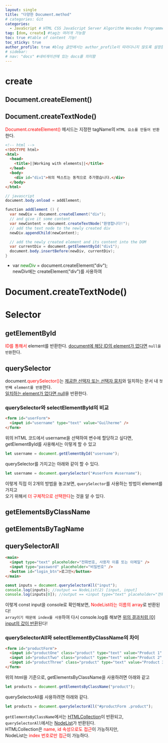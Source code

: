 ```yaml
---
layout: single
title: "다양한 Document.method"
# categories: Git
categories:
  - JavaScript # HTML CSS JavaScript Server Algorithm Wecodes Programmers CS Github Blog
tag: [dom, create] #tag는 여러개 가능함
toc: true #table of content 기능!
toc_sticky: true
author_profile: true #blog 글안에서는 author_profile이 따라다니지 않도록 설정함
# sidebar:
# nav: "docs" #네비게이션에 있는 docs를 의미함
---
```


# create

## Document.createElement()

## Document.createTextNode()

<span style="color:red">Document.createElement()</span> 메서드는 지정한 tagName의 `HTML 요소를 만들어 반환`한다.

```html
<!-- html -->
<!DOCTYPE html>
<html>
  <head>
    <title>||Working with elements||</title>
  </head>
  <body>
    <div id="div1">위의 텍스트는 동적으로 추가했습니다.</div>
  </body>
</html>
```

```java
// javascript
document.body.onload = addElement;

function addElement () {
  var newDiv = document.createElement("div");
  // and give it some content
  var newContent = document.createTextNode("환영합니다!");
  // add the text node to the newly created div
  newDiv.appendChild(newContent);

  // add the newly created element and its content into the DOM
  var currentDiv = document.getElementById("div1");
  document.body.insertBefore(newDiv, currentDiv);
}
```

- var <span style="color:green">newDiv</span> = document.createElement("div");  
  newDiv에는 createElement("div")를 사용하여

# Document.createTextNode()

# Selector

## getElementById

<span style="color:red">ID를 통해서</span> element를 반환한다. <u>document에 해당 ID의 element가 없다면</u> `null을 반환`한다.

## querySelector

document.<span style="color:red">querySelector()</span>는 <u>제공한 선택자 또는 선택자 뭉치</u>와 일치하는 문서 내 `첫 번째 element를 반환`한다.  
<u>일치하는 element가 없다면 null</u>을 반환한다.

### querySelector와 selectElementById의 비교

```html
<form id="userForm">
  <input id="username" type="text" value="Guilherme" />
</form>
```

위의 HTML 코드에서 username을 선택하여 변수에 할당하고 싶다면,  
getElementById를 사용해서는 이렇게 할 수 있고

```javascript
let username = document.getElementById("username");
```

querySelector를 가지고는 아래와 같이 할 수 있다.

```javascript
let username = document.querySelector("#userForm #username");
```

이렇게 직접 이 2개의 방법을 놓고보면, `querySelector`를 사용하는 방법이 element를 가지고  
오기 위해서 <span style="color:red">더 구체적으로 선택한다</span>는 것을 알 수 있다.

## getElementsByClassName

## getElementsByTagName

## querySelectorAll

```html
<main>
  <input type="text" placeholder="전화번호, 사용자 이름 또는 이메일" />
  <input type="password" placeholder="비밀번호" />
  <button id="login_btn">로그인</button>
</main>
```

```javascript
const inputs = document.querySelectorAll("input");
console.log(inputs); //output == NodeList(2) [input, input]
console.log(inputs[0]); //output == <input type="text" placeholder="전화번호, 사용자 이름 또는 이메일" />
```

이렇게 const input을 console로 확인해보면, <span style="color:red">NodeList라는 이름의 array</span>로 반환된다!  
`array이기 때문에 index를 사용`하여 다시 console.log를 해보면 <u>위의 결과처럼 [0] input의 값이 반환</u>된다!

### querySelectorAll와 selectElementByClassName의 차이

```html
<form id="productForm">
  <input id="productOne" class="product" type="text" value="Product 1" />
  <input id="productTwo" class="product" type="text" value="Product 2" />
  <input id="productThree" class="product" type="text" value="Product 3" />
</form>
```

위의 html을 기준으로, getElementsByClassName을 사용하려면 아래와 같고

```javascript
let products = document.getElementsByClassName("product");
```

querySelectorAll를 사용하려면 아래와 같다.

```javascript
let products = document.querySelectorAll("#productForm .product");
```

`getElementsByClassName`에서는 <u>HTMLCollection</u>이 반환되고,  
`querySelectorAll`에서는 <u>NodeList</u>가 반환된다.  
HTMLCollection은 <span style="color:red">name, id 속성으로도 접근</span>이 가능하지만,  
NodeList는 <span style="color:red">index 번호로만 접근</span>이 가능하다.

<!-- ### 2. Link 넣기

```

유형 1: (설명어를 입력) : [gunhee's coding blog](https://gunhee-jeong.github.io/)
유형 2: (URL 자동연결) : <https://gunhee-jeong.github.io/>
유형 3: (동일 파일 내 '문단으로 이동') : [1. Header로 이동](###-1-header)

```

유형 1: (설명어를 입력) : [gunhee's coding blog](https://gunhee-jeong.github.io/)
유형 2: (URL 자동연결) : <https://gunhee-jeong.github.io/>
유형 3: (동일 파일 내 '문단으로 이동') : [1. Header로 이동](#1-header)
유형 3의 방법

1. 특수문자를 제거
2. 스페이스는 -로 바꾸고
3. 대문자는 소문자로!
   그래서 ### 1. Header -> #1-header

## Link: [google][https://www.google.com/]

### 3. 수평선

```

---

```

---

### 4. 라인 바꾸기

```

스페이스바를 2번 눌러주면 다음칸으로
이동할 수 있어요!

```

---

스페이스바를 2번 눌러주면
다음칸으로 이동할 수 있어요!

### 5. list 만들기

```

1. 1번
2. 2번
3. 3번

- 순서없는 list
  - 순서없는 list
    - 순서없는 list

```

1. 1번
2. 2번
3. 3번

- 순서없는 list
  - 순서없는 list
    - 순서없는 list

---

### 6. font 관련

```

**진하게** -> 볼드
_기울여서_ -> 이탤릭체
~~취소선~~ -> 취소선

<ul>밑줄넣기</ul> -> 밑줄
<span style="color:red">빨간 글씨</span> -> 글자색
이것이 `인라인` 입니다 -> 인라인 코드
```

**진하게** -> 볼드
_기울여서_ -> 이탤릭체
~~취소선~~ -> 취소선
<u>밑줄넣기</u> -> 밑줄
<span style="color:red">빨간 글씨</span>
이것이 `인라인` 입니다 -> 인라인 코드

---

### 7. 인용구문

```
> coding
>
> > JavaScript
> >
> > > 내가 프짱!
```

> coding
>
> > JavaScript
> >
> > > 내가 프짱!

---

### 8. 이미지 삽입

```
유형1: ('사이즈를 조절' -> HTML 태그 사용) : <img src="https://gunhee-jeong.github.io/assets/images/blogLogo.png" width="300" height="200">
유형2: (이미지 삽입 후 -> 링크 걸기)
[![이미지](https://gunhee-jeong.github.io/assets/images/blogLogo/blogLogo.png)](https://gunhee-jeong.github.io/)
```

유형1: ('사이즈를 조절' -> HTML 태그 사용) : <img src="https://gunhee-jeong.github.io/assets/images/blogLogo.png" width="300" height="200">
유형2: (이미지 삽입 후 -> 링크 걸기)
[![이미지](https://gunhee-jeong.github.io/assets/images/blogLogo.png)](https://gunhee-jeong.github.io/)

### 9. 표 만들기

```
||국어|영어|
| :--- | ---: | :--: |
|건희 | 100점 | 100점
|철수 | 100점 | 100점
```

|      |  국어 | 영어  |
| :--- | ----: | :---: |
| 건희 | 100점 | 100점 |
| 철수 | 100점 | 100점 |

> - header를 넣고 싶은 경우 ---을 사용하고 :을 이용하여 정렬에 사용함!

### 10. 토글 만들기

```
<details>
<summary>여기를 누르세요</summary>
<div markdown="1">
숨겨진 내용
</div>
</details>
```

<details>
<summary>여기를 누르세요</summary>
<div markdown="1">
숨겨진 내용
</div>
</details> -->

